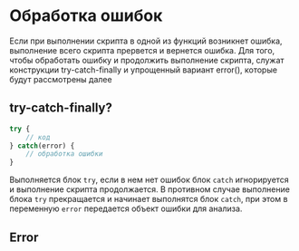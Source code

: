 # Обработка ошибок

Если при выполнении скрипта в одной из функций возникнет ошибка, выполнение всего скрипта прервется и вернется ошибка. 
Для того, чтобы обработать ошибку и продолжить выполнение скрипта, 
служат конструкции try-catch-finally и упрощенный вариант error(),
которые будут рассмотрены далее



## try-catch-finally?

```js
try {
    // код
} catch(error) {
    // обработка ошибки
}
```

Выполняется блок `try`, если в нем нет ошибок блок `catch` игнорируется и выполнение скрипта продолжается. В противном случае выполнение блока `try` прекращается и начинает выполнятся блок `catch`, при этом в переменную `error` передается объект ошибки для анализа.

## Error 
